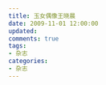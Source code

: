 ```yaml
---
title: 玉女偶像王晓晨
date: 2009-11-01 12:00:00
updated:
comments: true
tags:
- 杂志
categories:
- 杂志
---
```


<!--more-->
